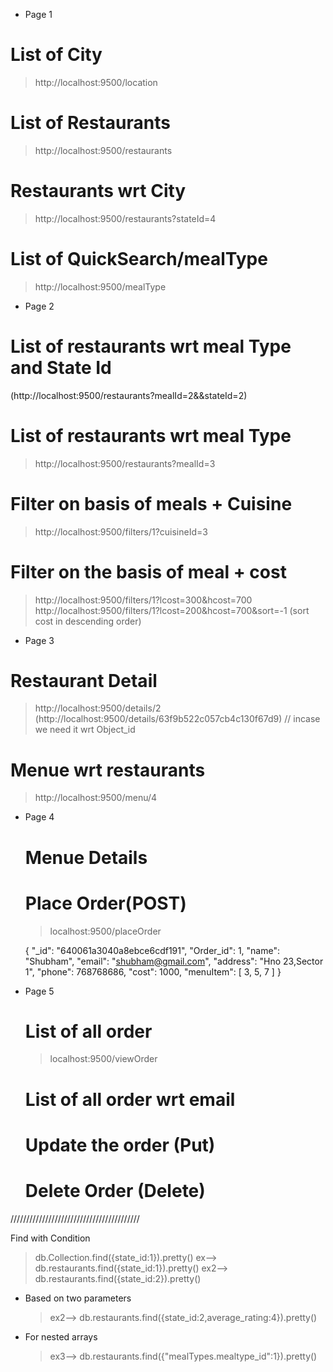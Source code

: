 - Page 1

# List of City

> http://localhost:9500/location

# List of Restaurants

> http://localhost:9500/restaurants

# Restaurants wrt City

> http://localhost:9500/restaurants?stateId=4

# List of QuickSearch/mealType

> http://localhost:9500/mealType

- Page 2

# List of restaurants wrt meal Type and State Id

(http://localhost:9500/restaurants?mealId=2&&stateId=2)

# List of restaurants wrt meal Type

> http://localhost:9500/restaurants?mealId=3

# Filter on basis of meals + Cuisine

> http://localhost:9500/filters/1?cuisineId=3

# Filter on the basis of meal + cost

> http://localhost:9500/filters/1?lcost=300&hcost=700
> http://localhost:9500/filters/1?lcost=200&hcost=700&sort=-1 (sort cost in descending order)

- Page 3

# Restaurant Detail

> http://localhost:9500/details/2
> (http://localhost:9500/details/63f9b522c057cb4c130f67d9) // incase we need it wrt Object_id

# Menue wrt restaurants

> http://localhost:9500/menu/4

- Page 4

  # Menue Details

  # Place Order(POST)

  > localhost:9500/placeOrder

  {
  "\_id": "640061a3040a8ebce6cdf191",
  "Order_id": 1,
  "name": "Shubham",
  "email": "shubham@gmail.com",
  "address": "Hno 23,Sector 1",
  "phone": 768768686,
  "cost": 1000,
  "menuItem": [
  3,
  5,
  7
  ]
  }

- Page 5

  # List of all order

  > localhost:9500/viewOrder

  # List of all order wrt email

  # Update the order (Put)

  # Delete Order (Delete)

/////////////////////////////////////////

Find with Condition

> db.Collection.find({state_id:1}).pretty()
> ex--> db.restaurants.find({state_id:1}).pretty()
> ex2--> db.restaurants.find({state_id:2}).pretty()

- Based on two parameters

  > ex2--> db.restaurants.find({state_id:2,average_rating:4}).pretty()

- For nested arrays
  > ex3--> db.restaurants.find({"mealTypes.mealtype_id":1}).pretty()
